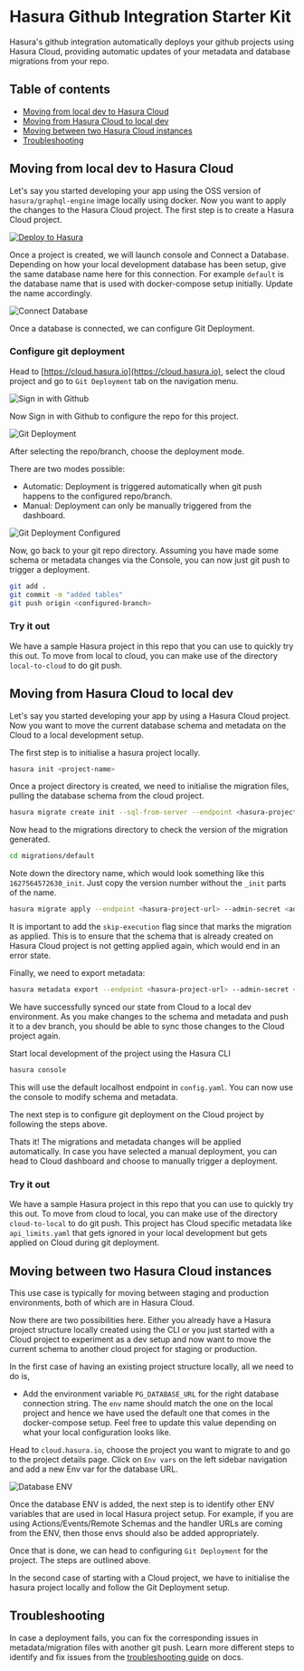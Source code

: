 # Hasura Github Integration Starter Kit

Hasura's github integration automatically deploys your github projects using Hasura Cloud, providing automatic updates of your metadata and database migrations from your repo.

## Table of contents

- [Moving from local dev to Hasura Cloud](#moving-from-local-dev-to-hasura-cloud)
- [Moving from Hasura Cloud to local dev](#moving-from-hasura-cloud-to-local-dev)
- [Moving between two Hasura Cloud instances](#moving-between-two-hasura-cloud-instances)
- [Troubleshooting](#troubleshooting)

## Moving from local dev to Hasura Cloud

Let's say you started developing your app using the OSS version of `hasura/graphql-engine` image locally using docker. Now you want to apply the changes to the Hasura Cloud project. The first step is to create a Hasura Cloud project.

[![Deploy to Hasura](https://graphql-engine-cdn.hasura.io/assets/main-site/deploy-hasura-cloud.png)](https://cloud.hasura.io/?pg=github-integration-demo&plcmt=body&tech=default)

Once a project is created, we will launch console and Connect a Database. Depending on how your local development database has been setup, give the same database name here for this connection. For example `default` is the database name that is used with docker-compose setup initially. Update the name accordingly.

![Connect Database](./assets/connect-database.png)

Once a database is connected, we can configure Git Deployment.

### Configure git deployment

Head to [https://cloud.hasura.io](https://cloud.hasura.io), select the cloud project and go to `Git Deployment` tab on the navigation menu.

![Sign in with Github](./assets/sign-in-with-github.png)

Now Sign in with Github to configure the repo for this project.

![Git Deployment](./assets/setup-git-deployment.png)

After selecting the repo/branch, choose the deployment mode.

There are two modes possible:

- Automatic: Deployment is triggered automatically when git push happens to the configured repo/branch.
- Manual: Deployment can only be manually triggered from the dashboard.

![Git Deployment Configured](./assets/git-deployment-final.png)

Now, go back to your git repo directory. Assuming you have made some schema or metadata changes via the Console, you can now just git push to trigger a deployment.

```bash
git add .
git commit -m "added tables"
git push origin <configured-branch>
```

### Try it out

We have a sample Hasura project in this repo that you can use to quickly try this out. To move from local to cloud, you can make use of the directory `local-to-cloud` to do git push.

## Moving from Hasura Cloud to local dev

Let's say you started developing your app by using a Hasura Cloud project. Now you want to move the current database schema and metadata on the Cloud to a local development setup.

The first step is to initialise a hasura project locally.

```bash
hasura init <project-name>
```

Once a project directory is created, we need to initialise the migration files, pulling the database schema from the cloud project.

```bash
hasura migrate create init --sql-from-server --endpoint <hasura-project-url> --admin-secret <admin-secret>
```

Now head to the migrations directory to check the version of the migration generated.

```bash
cd migrations/default
```

Note down the directory name, which would look something like this `1627564572630_init`. Just copy the version number without the `_init` parts of the name.

```bash
hasura migrate apply --endpoint <hasura-project-url> --admin-secret <admin-secret> --version 1627564572630 --skip-execution
```

It is important to add the `skip-execution` flag since that marks the migration as applied. This is to ensure that the schema that is already created on Hasura Cloud project is not getting applied again, which would end in an error state.

Finally, we need to export metadata:

```bash
hasura metadata export --endpoint <hasura-project-url> --admin-secret <admin-secret> 
```

We have successfully synced our state from Cloud to a local dev environment. As you make changes to the schema and metadata and push it to a dev branch, you should be able to sync those changes to the Cloud project again.

Start local development of the project using the Hasura CLI

```bash
hasura console
```

This will use the default localhost endpoint in `config.yaml`. You can now use the console to modify schema and metadata.

The next step is to configure git deployment on the Cloud project by following the steps above.

Thats it! The migrations and metadata changes will be applied automatically. In case you have selected a manual deployment, you can head to Cloud dashboard and choose to manually trigger a deployment.

### Try it out

We have a sample Hasura project in this repo that you can use to quickly try this out. To move from cloud to local, you can make use of the directory `cloud-to-local` to do git push. This project has Cloud specific metadata like `api_limits.yaml` that gets ignored in your local development but gets applied on Cloud during git deployment.

## Moving between two Hasura Cloud instances

This use case is typically for moving between staging and production environments, both of which are in Hasura Cloud.

Now there are two possibilities here. Either you already have a Hasura project structure locally created using the CLI or you just started with a Cloud project to experiment as a dev setup and now want to move the current schema to another cloud project for staging or production.

In the first case of having an existing project structure locally, all we need to do is,

- Add the environment variable `PG_DATABASE_URL` for the right database connection string. The `env` name should match the one on the local project and hence we have used the default one that comes in the docker-compose setup. Feel free to update this value depending on what your local configuration looks like.

Head to `cloud.hasura.io`, choose the project you want to migrate to and go to the project details page. Click on `Env vars` on the left sidebar navigation and add a new Env var for the database URL.

![Database ENV](./assets/add-database-env.png)

Once the database ENV is added, the next step is to identify other ENV variables that are used in local Hasura project setup. For example, if you are using Actions/Events/Remote Schemas and the handler URLs are coming from the ENV, then those envs should also be added appropriately.

Once that is done, we can head to configuring `Git Deployment` for the project. The steps are outlined above.

In the second case of starting with a Cloud project, we have to initialise the hasura project locally and follow the Git Deployment setup.

## Troubleshooting

In case a deployment fails, you can fix the corresponding issues in metadata/migration files with another git push. Learn more different steps to identify and fix issues from the [troubleshooting guide](https://hasura.io/docs/latest/graphql/cloud/projects/github-integration.html#troubleshooting-failures) on docs.
